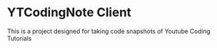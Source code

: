 # YTCodingNote Client

This is a project designed for taking code snapshots of Youtube Coding Tutorials 
